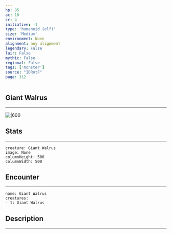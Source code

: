 ```yaml
---
hp: 85
ac: 10
cr: 4
initiative: -1
type: 'humanoid (elf)'    
size: 'Medium'
environment: None
alignment: any alignment
legendary: False
lair: False
mythic: False
regional: False
tags: ['monster']
source: "IDRotF"
page: 312
---
```


## Giant Walrus
---

![|600](D:/Program%20Files/5e.tools/img/bestiary/IDRotF/Giant%20Walrus.jpg)

## Stats
---

```statblock
creature: Giant Walrus
image: None
columnHeight: 500
columnWidth: 500
```

## Encounter
---

```encounter-table
name: Giant Walrus
creatures:
- 1: Giant Walrus
```

## Description
---




